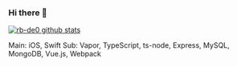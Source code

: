 ### Hi there 👋

[![rb-de0 github stats](https://github-readme-stats.vercel.app/api?username=rb-de0)](https://github.com/anuraghazra/github-readme-stats)

Main: iOS, Swift
Sub: Vapor, TypeScript, ts-node, Express, MySQL, MongoDB, Vue.js, Webpack 
